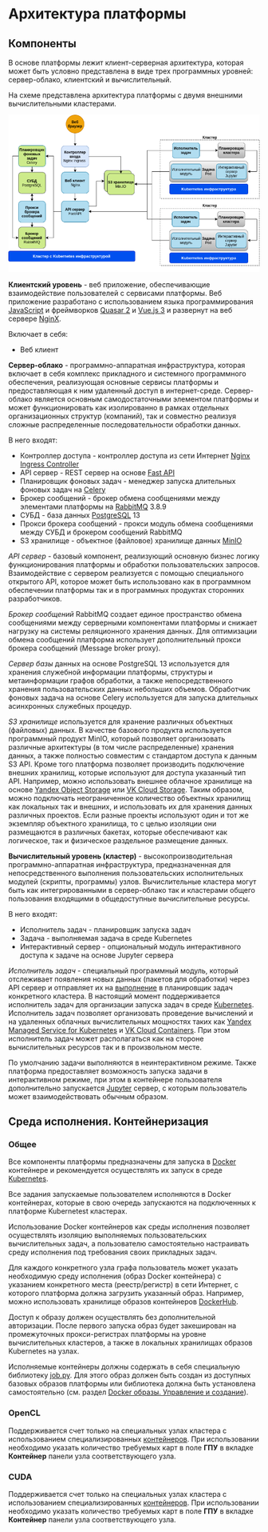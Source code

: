 # Архитектура платформы

## Компоненты

В основе платформы лежит клиент-серверная архитектура, которая может быть условно представлена в виде трех программных уровней: сервер-облако, клиентский и вычислительный.

На схеме представлена архитектура платформы с двумя внешними вычислительными кластерами.

![Архитектура](./images/components_ru.png)

**Клиентский уровень** - веб приложение, обеспечивающие взаимодействие пользователей с сервисами платформы. Веб приложение разработано с использованием языка программирования [JavaScript](https://www.javascript.com/) и фреймворков [Quasar 2](https://quasar.dev/) и [Vue.js 3](https://v3.vuejs.org/) и развернут на веб сервере [NginX](https://nginx.org/en/).

Включает в себя:

- Веб клиент

**Сервер-облако** - программно-аппаратная инфраструктура, которая включает в себя комплекс прикладного и системного программного обеспечения, реализующая основные сервисы платформы и предоставляющая к ним удаленный доступ в интернет-среде. Сервер-облако является основным самодостаточными элементом платформы и может функционировать как изолированно в рамках отдельных организационных структур (компаний), так и совместно реализуя сложные распределенные последовательности обработки данных.

В него входят:

- Контроллер доступа - контроллер доступа из сети Интернет [Nginx Ingress Controller](https://kubernetes.github.io/ingress-nginx/)
- API сервер - REST сервер на основе [Fast API](https://fastapi.tiangolo.com/)
- Планировщик фоновых задач - менеджер запуска длительных фоновых задач на [Celery](https://docs.celeryproject.org/)
- Брокер сообщений - брокер обмена сообщениями между элементами платформы на [RabbitMQ](https://www.rabbitmq.com/) 3.8.9
- СУБД - база данных [PostgreSQL](https://www.postgresql.org/) 13
- Прокси брокера сообщений - прокси модуль обмена сообщениями между СУБД и брокером сообщений RabbitMQ
- S3 хранилище - объектное (файловое) хранилище данных [MinIO](https://min.io)

_API сервер_ - базовый компонент, реализующий основную бизнес логику функционирования платформы и обработки пользовательских запросов. Взаимодействие с сервером реализуется с помощью специального открытого API, которое может быть использовано как в программном обеспечении платформы так и в программных продуктах сторонних разработчиков.

_Брокер сообщений_ RabbitMQ создает единое пространство обмена сообщениями между серверными компонентами платформы и снижает нагрузку на системы реляционного хранения данных. Для оптимизации обмена сообщений платформа использует дополнительный прокси брокера сообщений (Message broker proxy).

_Сервер базы_ данных на основе PostgreSQL 13 используется для хранения служебной информации платформы, структуры и метаинформации графов обработки, а также непосредственного хранения пользовательских данных небольших объемов.
Обработчик фоновых задача на основе Celery используется для запуска длительных асинхронных служебных процедур.

_S3 хранилище_ используется для хранение различных объектных (файловых) данных. В качестве базового продукта используется программный продукт MinIO, который позволяет организовать различные архитектуры (в том числе распределенные) хранения данных, а также полностью совместим с стандартом доступа к данным S3 API. Кроме того платформа позволяет производить подключение внешних хранилищ, которые используют для доступа указанный тип API. Например, можно использовать внешнее облачное хранилище на основе [Yandex Object Storage](https://cloud.yandex.com/en/services/storage) или [VK Cloud Storage](https://mcs.mail.ru/storage/). Таким образом, можно подключать неограниченное количество объектных хранилищ как локальных так и внешних, и использовать их для хранения данных различных проектов. Если разные проекты используют один и тот же экземпляр объектного хранилища, то с целью изоляции они размещаются в различных бакетах, которые обеспечивают как логическое, так и физическое раздельное размещение данных.

**Вычислительный уровень (кластер)** - высокопроизводительная программно-аппаратная инфраструктура, предназначенная для непосредственного выполнения пользовательских исполнительных модулей (скрипты, программы) узлов.
Вычислительные кластера могут быть как интегрированными в сервер-облако так и кластерами общего пользования входящими в общедоступные вычислительные ресурсы.

В него входят:

- Исполнитель задач - планировщик запуска задач
- Задача - выполняемая задача в среде Kubernetes
- Интерактивный сервер - опциональный модуль интерактивного доступа к задаче на основе Jupyter сервера

_Исполнитель задач_ - специальный программный модуль, который отслеживает появления новых данных (пакетов для обработки) через API сервер и отправляет их на [выполнение](#TODO) в планировщик задач конкретного кластера.
В настоящий момент поддерживается исполнитель задач для организации запуска задач в среде [Kubernetes](https://kubernetes.io/). Исполнитель задач позволяет организовать проведение вычислений и на удаленных облачных вычислительных мощностях таких как [Yandex Managed Service for Kubernetes](https://cloud.yandex.com/en/services/managed-kubernetes) и [VK Cloud Containers](https://mcs.mail.ru/containers/). При этом исполнитель задач может располагаться как на стороне вычислительных ресурсов так и в произвольном месте.

По умолчанию задачи выполняются в неинтерактивном режиме. Также платформа предоставляет возможность запуска задачи в интерактивном режиме, при этом в контейнере пользователя дополнительно запускается [Jupyter](https://jupyter.org/) сервер, с которым пользователь может взаимодействовать обычным образом.

## Среда исполнения. Контейнеризация

### Общее

Все компоненты платформы предназначены для запуска в [Docker](https://www.docker.com/) контейнере и рекомендуется осуществлять их запуск в среде [Kubernetes](https://kubernetes.io/).

Все задания запускаемые пользователем исполняются в Docker контейнерах, которые в свою очередь запускаются на подключенных к платформе Kubernetest кластерах.

Использование Docker контейнеров как среды исполнения позволяет осуществлять изоляцию выполняемых пользовательских вычислительных задач, а пользователю самостоятельно настраивать среду исполнения под требования своих прикладных задач.

Для каждого конкретного узла графа пользователь может указать необходимую среду исполнения (образ Docker контейнера) с указанием конкретного места (реестр/регистр) в сети Интернет, с которого платформа должна загрузить указанный образ. Например, можно использовать хранилище образов контейнеров [DockerHub](https://hub.docker.com/).

Доступ к образу должен осуществлять без дополнительной авторизации. После первого запуска образ будет закеширован на промежуточных прокси-регистрах платформы на уровне вычислительных кластеров, а также в локальных хранилищах образов Kubernetes на узлах.

Исполняемые контейнеры должны содержать в себя специальную библиотеку [job.py](https://github.com/rndflow/rndflow-job-py). Для этого образ должен быть создан из доступных базовых образов платформы или библиотека должна быть установлена самостоятельно (см. раздел [Docker образы. Управление и создание](#TODO)).

### OpenCL

Поддерживается счет только на специальных узлах кластера с использованием специализированных [контейнеров](#TODO).
При использовании необходимо указать количество требуемых карт в поле **ГПУ** в вкладке **Контейнер** панели узла соответствующего узла.

### CUDA

Поддерживается счет только на специальных узлах кластера с использованием специализированных [контейнеров](#TODO).
При использовании необходимо указать количество требуемых карт в поле **ГПУ** в вкладке **Контейнер** панели узла соответствующего узла.
